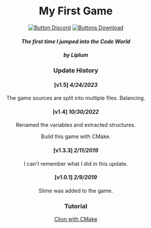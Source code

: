 <div align="center">

# My First Game

[![Button Discord]][Discord]
[![Buttons Download]][Download]

#### *The first time I jumped into the Code World*
#### *by Liplum*

### Update History

#### [v1.5] *4/24/2023*

The game sources are split into multiple files.
Balancing.

#### [v1.4] *10/30/2022*

Renamed the variables and extracted structures.

Build this game with CMake.

#### [v1.3.3] *2/11/2019*

I can't remember what I did in this update.


#### [v1.0.1] *2/9/2019*

Slime was added to the game.


### Tutorial

[Clion with CMake](https://www.jetbrains.com/help/clion/quick-cmake-tutorial.html)
</div>


<!----------------------------------------------------------------------------->

[Discord]: https://discord.gg/PDwyxM3waw

[Download]: https://github.com/liplum/MyFirstGame/releases/latest

[Button Discord]: https://img.shields.io/discord/937228972041842718?color=454fc1&label=Discord&logo=Discord&style=for-the-badge&logoColor=white&labelColor=5865F2

[Buttons Download]: https://img.shields.io/github/downloads/liplum/MyFirstGame/total?color=023a46&label=Download&logo=docusign&logoColor=white&style=for-the-badge&labelColor=034e5e
